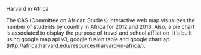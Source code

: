 Harvard in Africa

The CAS (Committee on African Studies) interactive web map visualizes the number of students by country in Africa for 2012 and 2013. Also, a pie chart is associated to display the purpose of travel and school affilation. It's built using google map api v3, google fusion table and google chart api (http://africa.harvard.edu/resources/harvard-in-africa/).